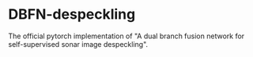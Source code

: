 # DBFN-despeckling
The official pytorch implementation of "A dual branch fusion network for self-supervised sonar image despeckling".
